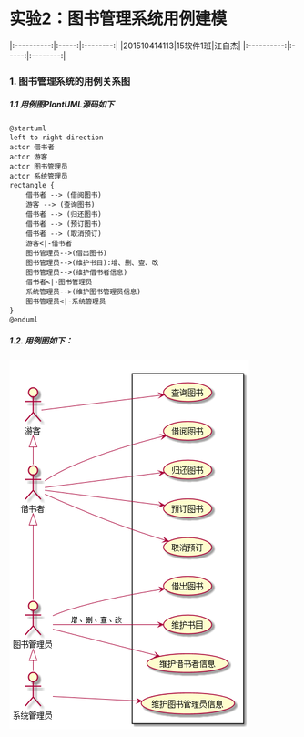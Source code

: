 # 实验2：图书管理系统用例建模
|:----------:|:-----:|:--------:|
|201510414113|15软件1班|江自杰|
|:----------:|:-----:|:--------:|
### 1. 图书管理系统的用例关系图
##### 1.1 用例图PlantUML源码如下
```
@startuml
left to right direction
actor 借书者
actor 游客
actor 图书管理员
actor 系统管理员
rectangle {
    借书者 --> (借阅图书)
    游客 --> (查询图书)
    借书者 --> (归还图书)
    借书者 --> (预订图书)
    借书者 --> (取消预订)
    游客<|-借书者
    图书管理员-->(借出图书)
    图书管理员-->(维护书目):增、删、查、改
    图书管理员-->(维护借书者信息)
    借书者<|-图书管理员
    系统管理员-->(维护图书管理员信息)
    图书管理员<|-系统管理员
}
@enduml
```
##### 1.2. 用例图如下：

![](./Book.png '描述')
